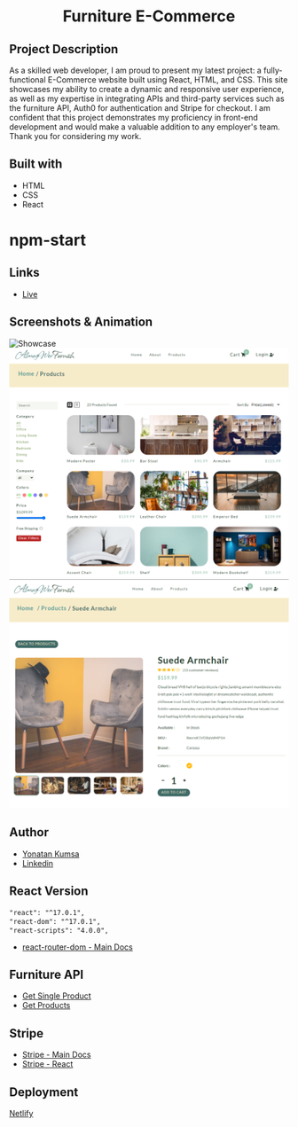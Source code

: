 <h1 align="center">Furniture E-Commerce</h1>

## Project Description

As a skilled web developer, I am proud to present my latest project: a fully-functional E-Commerce website built using React, HTML, and CSS. This site showcases my ability to create a dynamic and responsive user experience, as well as my expertise in integrating APIs and third-party services such as the furniture API, Auth0 for authentication and Stripe for checkout. I am confident that this project demonstrates my proficiency in front-end development and would make a valuable addition to any employer's team. Thank you for considering my work.
## Built with

- HTML
- CSS
- React

# npm-start


## Links
- [Live](https://almogwer-furniture-ecommerce.netlify.app/ "Live View")


## Screenshots & Animation

![](img/Animation.gif "Showcase")
![](img/Capture.PNG "Products Page")
![](img/Capture2.PNG "Single Product Page")

## Author

- [Yonatan Kumsa](https://github.com/almogwer)
- [Linkedin](https://www.linkedin.com/in/yonatan-kumsa/)

## React Version

```
"react": "^17.0.1",
"react-dom": "^17.0.1",
"react-scripts": "4.0.0",
```

- [react-router-dom - Main Docs](https://reactrouter.com/web/guides/quick-start)

## Furniture API

- [Get Single Product](https://course-api.com/react-store-single-product?id=)
- [Get Products](https://course-api.com/react-store-products)

## Stripe

- [Stripe - Main Docs](https://stripe.com/docs/payments?payments=popular)
- [Stripe - React ](https://stripe.com/docs/stripe-js/react)

## Deployment

[Netlify](https://www.netlify.com/)




